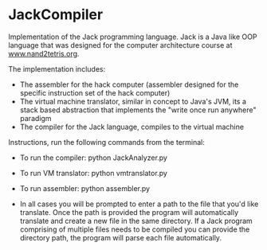 # JackCompiler

Implementation of the Jack programming language. Jack is a Java like OOP language that was designed for the computer architecture course
at www.nand2tetris.org.

The implementation includes:
  - The assembler for the hack computer (assembler designed for the specific instruction set of the hack computer)
  - The virtual machine translator, similar in concept to Java's JVM, its a stack based abstraction that implements the
    "write once run anywhere" paradigm
  - The compiler for the Jack language, compiles to the virtual machine

Instructions, run the following commands from the terminal:
  - To run the compiler:
      python JackAnalyzer.py
  - To run VM translator:
      python vmtranslator.py
  - To run assembler:
      python assembler.py

  - In all cases you will be prompted to enter a path to the file that you'd like translate. Once the path is provided the program will       automatically translate and create a new file in the same directory. If a Jack program comprising of multiple files needs to be           compiled you can provide the directory path, the program will parse each file automatically.
